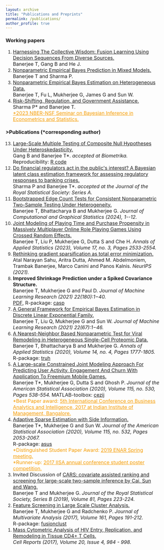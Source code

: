 ```yaml
---
layout: archive
title: "Publications and Preprints"
permalink: /publications/
author_profile: true
---
```

<h3>Working papers</h3>
<ol>
 <li>
     <a href="https://arxiv.org/abs/2308.11026" target="_blank"><font size="3">Harnessing The Collective Wisdom: Fusion Learning Using Decision Sequences From Diverse Sources.</font></a><br>
     <font size="3">Banerjee T, Gang B and He J. </font><br/>   
</li>
 <li>
     <a href="https://papers.ssrn.com/sol3/papers.cfm?abstract_id=4458738" target="_blank"><font size="3">Nonparametric Empirical Bayes Prediction in
Mixed Models.</font></a><br>
     <font size="3">Banerjee T and Sharma P. </font><br/> 
</li>
 <li>
     <a href="https://arxiv.org/pdf/2002.12586.pdf" target="_blank"><font size="3">Nonparametric Empirical Bayes Estimation on Heterogeneous Data.</font></a><br>
     <font size="3">Banerjee T, Fu L, Mukherjee G, James G and Sun W. </font><br/>
 </li>
 <li>
     <a href="https://www.kansascityfed.org/research/research-working-papers/risk-shifting-regulation-government-assistance-2019/" target="_blank"><font size="3">Risk-Shifting, Regulation, and Government Assistance.</font></a><br>
     <font size="3">Sharma P* and Banerjee T. </font><br/>
     <font size="3"><a href="https://event.olin.wustl.edu/sbies" style="color:#F59B00" target="_blank">*2023 NBER-NSF Seminar on Bayesian Inference in Econometrics and Statistics.</a></font><br/>
 </li>    
  </ol>
  <h3>>Publications (*corresponding author)</h3>
  <ol reversed>
   <li>
     <a href="https://arxiv.org/abs/2306.07362" target="_blank"><font size="3">Large-Scale Multiple Testing of Composite Null Hypotheses Under Heteroskedasticity.</font></a><br>
     <font size="3">Gang B and Banerjee T*. <i>accepted at Biometrika.</i></font><br/>   
  <font size="3">Reproducibility: <a href="https://github.com/trambakbanerjee/HAMT_paper" target="_blank">R code</a></font><br>
</li>
   <li>
     <a href="https://arxiv.org/pdf/2208.03908.pdf" target="_blank"><font size="3">Do financial regulators act in the public's interest? A Bayesian latent class estimation framework for assessing regulatory responses to banking crises.</font></a><br>
     <font size="3">Sharma P and Banerjee T*. <i>accepted at the Journal of the Royal Statistical Society: Series A.</i></font><br/>     
</li>
   <li>
     <a href="https://www.tandfonline.com/doi/full/10.1080/10618600.2024.2374583" target="_blank"><font size="3">Bootstrapped Edge Count Tests for Consistent Nonparametric Two-Sample Testing Under Heterogeneity.</font></a><br>
     <font size="3">Banerjee T, Bhattacharya B and Mukherjee G. <i>Journal of Computational and Graphical Statistics (2024), 1--12.</i></font><br/>
 </li>
    <li>
     <a href="https://projecteuclid.org/journals/annals-of-applied-statistics/volume-17/issue-3/Joint-modeling-of-playing-time-and-purchase-propensity-in-massively/10.1214/23-AOAS1731.short" target="_blank"><font size="3">Joint Modeling of Playing Time and Purchase
Propensity in Massively Multiplayer Online Role Playing Games Using Crossed Random Effects.</font></a><br>
     <font size="3">Banerjee T, Liu P, Mukherjee G, Dutta S and Che H. <i> Annals of Applied Statistics (2023), Volume 17, no. 3, Pages 2533-2554.</i></font><br/>
 </li>
 <li>
     <a href="https://arxiv.org/abs/2108.00951" target="_blank"><font size="3">Rethinking gradient sparsification as total error minimization.</font></a><br>
     <font size="3">Atal Narayan Sahu, Aritra Dutta, Ahmed M. Abdelmoniem, Trambak Banerjee, Marco Canini and Panos Kalnis.<i> NeurIPS (2021).</i></font><br>
     </li>
 <li>
     <b><font size="3">Improved Shrinkage Prediction under a Spiked Covariance Structure.</font></b><br>
     <font size="3">Banerjee T, Mukherjee G and Paul D. <i> Journal of Machine Learning Research (2021) 22(180):1−40.</i></font><br>
     <font size="3"><a href="https://jmlr.org/papers/v22/21-0006.html" target="_blank"><font size="3">PDF</font></a>, R-package: <a href="https://github.com/trambakbanerjee/casp#casp" target="_blank">casp</a></font><br/>
  </li>
 <li>
     <a href="https://www.jmlr.org/papers/v22/19-873.html" target="_blank"><font size="3">A General Framework for Empirical Bayes Estimation in Discrete Linear Exponential Family.</font></a><br>
     <font size="3">Banerjee T, Liu Q, Mukherjee G and Sun W. <i>Journal of Machine Learning Research (2021) 22(67):1−46.</i></font><br/>
 </li>
 <li>
     <a href="https://projecteuclid.org/euclid.aoas/1608346899"><font size="3">A Nearest-Neighbor Based Nonparametric Test for Viral Remodeling in Heterogeneous Single-Cell Proteomic Data.</font></a><br>
     <font size="3">Banerjee T, Bhattacharya B and Mukherjee G. <i>Annals of Applied Statistics (2020), Volume 14, no. 4, Pages 1777-1805.</i></font><br/>
     <font size="3">R-package: <a href="https://cran.r-project.org/web/packages/truh/index.html" target="_blank">truh</a></font><br>
 </li>
 <li>
     <a href="https://www.tandfonline.com/doi/full/10.1080/01621459.2019.1611584" target="_blank"><font size="3">A Large-scale Constrained Joint Modeling Approach For Predicting User Activity, Engagement And Churn With Application To Freemium Mobile Games.</font></a><br>
     <font size="3">Banerjee T*, Mukherjee G, Dutta S and Ghosh P.</font>
     <font size="3"><i>Journal of the American Statistical Association (2020), Volume 115, no. 530, Pages 538-554.</i></font>
     <font size="3">MATLAB-toolbox: <a href="https://github.com/trambakbanerjee/cezij#what-is-cezij" target="_blank">cezij</a></font><br>
     <font size="3" color="#F59B00">*Best Paper award: <a href="http://dcal.iimb.ernet.in/baiconf2017/" style="color:#F59B00" target="_blank">5th International Conference on Business Analytics and Intelligence, 2017 at Indian Institute of Management, Bangalore.</a></font><br/>
</li>
 <li><a href="https://www.tandfonline.com/doi/abs/10.1080/01621459.2019.1679639" target="_blank"><font size="3">Adaptive Sparse Estimation with Side Information.</font></a><br>
      <font size="3">Banerjee T*, Mukherjee G and Sun W.</font>
      <font size="3"><i>Journal of the American Statistical Association (2020), Volume 115, no. 532, Pages 2053-2067.</i></font><br>
      <font size="3">R-package: <a href="https://github.com/trambakbanerjee/asus#asus" target="_blank">asus</a></font><br>
      <font size="3" color="#F59B00">*Distinguished Student Paper Award: <a href="https://enar.org/meetings/spring2019/index.cfm" style="color:#F59B00" target="_blank">2019 ENAR Spring meeting.</a></font><br>
      <font size="3" color="#F59B00"> *Runner-up: <a href="https://trambakbanerjee.github.io/utils/ASUS.pdf" style="color:#F59B00" target="_blank">2017 IISA annual conference student poster competition.</a></font><br/>
   </li>
 <li>
     <font size="3">Invited Discussion of <a href="https://rss.onlinelibrary.wiley.com/doi/full/10.1111/rssb.12304" target="_blank">CARS: covariate assisted ranking and screening for large-scale two-sample inference by Cai, Sun and Wang.</a></font><br>
     <font size="3">Banerjee T and Mukherjee G.</font>
     <font size="3"><i>Journal of the Royal Statistical Society, Series B (2019), Volume 81, Pages 223-224.</i></font><br/>
 </li>
 <li>
     <a href="https://doi.org/10.1016/j.jmva.2017.08.001" target="_blank"><font size="3">Feature Screening in Large Scale Cluster Analysis.</font></a><br>
     <font size="3">Banerjee T, Mukherjee G and Radchenko P.</font>
     <font size="3"><i>Journal of Multivariate Analysis (2017), Volume 161, Pages 191-212.</i></font><br>
     <font size="3">R-package: <a href="https://github.com/trambakbanerjee/fusionclust#fusionclust" target="_blank">fusionclust</a></font><br/>
  </li>
 <li>
     <a href="https://www.ncbi.nlm.nih.gov/pubmed/28746881" target="_blank"><font size="3">Mass Cytometric Analysis of HIV Entry, Replication, and Remodeling in Tissue CD4+ T Cells.</font></a><br>
     <font size="3"><i>Cell Reports (2017), Volume 20, Issue 4, 984 - 998.</i></font><br/>
  </li>
 </ol>


